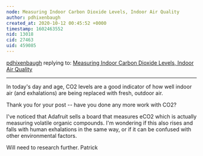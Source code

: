 ```yaml
---
node: Measuring Indoor Carbon Dioxide Levels, Indoor Air Quality
author: pdhixenbaugh
created_at: 2020-10-12 00:45:52 +0000
timestamp: 1602463552
nid: 13018
cid: 27463
uid: 459085
---
```




[pdhixenbaugh](../profile/pdhixenbaugh) replying to: [Measuring Indoor Carbon Dioxide Levels, Indoor Air Quality](../notes/LukeS/04-22-2016/measuring-indoor-carbon-dioxide-levels-indoor-air-quality)

----
In today's day and age, CO2 levels are a good indicator of how well indoor air (and exhalations) are being replaced with fresh, outdoor air.

Thank you for your post -- have you done any more work with CO2?

I've noticed that Adafruit sells a board that measures eCO2 which is actually measuring volatile organic compounds. I'm wondering if this also rises and falls with human exhalations in the same way, or if it can be confused with other environmental factors.

Will need to research further.
Patrick